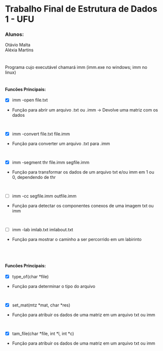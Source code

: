 # Trabalho Final de Estrutura de Dados 1 - UFU

<h3> Alunos: </h3>
  Otávio Malta  <br>
  Aléxia Martins
  
# 

Programa cujo executável chamará imm (imm.exe no windows; imm no linux)
#

<h4> Funcões Principais: </h4>

- [x] imm -open file.txt<br>
- Função para abrir um arquivo .txt ou .imm -> Devolve uma matriz com os dados
 
 <br>
 
- [x] imm -convert file.txt file.imm
-  Função para converter um arquivo .txt para .imm

<br>

- [x] imm -segment thr file.imm segfile.imm
- Função para transformar os dados de um arquivo txt e/ou imm em 1 ou 0, dependendo de thr

<br>

- [ ] imm -cc segfile.imm outfile.imm 
- Função para detectar os componentes conexos de uma imagem txt ou imm

<br>

- [ ] imm -lab imlab.txt imlabout.txt
- Função para mostrar o caminho a ser percorrido em um labirinto

<br> 

#

<h4> Funcões Principais: </h4>

- [x] type_of(char *file)
- Função para determinar o tipo do arquivo

<br>

- [x] set_mat(mtz *mat, char *res)
- Função para atribuir os dados de uma matriz em um arquivo txt ou imm

<br>

- [x] tam_file(char *file, int *l, int *c)
- Função para atribuir os dados de uma matriz em um arquivo txt ou imm
